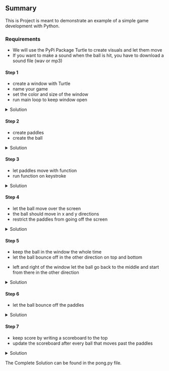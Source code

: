 ## Summary

This is Project is meant to demonstrate an example of a simple game development with Python.

### Requirements

* We will use the PyPi Package Turtle to create visuals and let them move
* If you want to make a sound when the ball is hit, you have to download a sound file (wav or mp3)

#### Step 1

* create a window with Turtle
* name your game
* set the color and size of the window
* run main loop to keep window open

<details>
<summary>Solution</summary>

<p>

```
import turtle

window = turtle.Screen()
window.title("Pong by Cuja")
window.bgcolor("black")
window.setup(width=800, height=600)
window.tracer(0)

while True:
    window.update()

```

</p>
</details>

#### Step 2

* create paddles
* create the ball

<details>
<summary>Solution</summary>

<p>

```
# Paddle A
paddle_a = turtle.Turtle()
paddle_a.speed(0)
paddle_a.shape("square")
paddle_a.color("white")
paddle_a.shapesize(stretch_wid=5, stretch_len=1)
paddle_a.penup()
paddle_a.goto(-350, 0)

# Paddle B
paddle_b = turtle.Turtle()
paddle_b.speed(0)
paddle_b.shape("square")
paddle_b.color("white")
paddle_b.shapesize(stretch_wid=5, stretch_len=1)
paddle_b.penup()
paddle_b.goto(+350, 0)

# Ball
ball = turtle.Turtle()
ball.speed(0)
ball.shape("square")
ball.color("white")
ball.penup()
ball.goto(0, 0)
```

</p>
</details>

#### Step 3

* let paddles move with function
* run function on keystroke

<details>
<summary>Solution</summary>

<p>

```
# Functions

def paddle_a_up():
    y = paddle_a.ycor()
    y += 20
    paddle_a.sety(y)

def paddle_a_down():
    y = paddle_a.ycor()
    y -= 20
    paddle_a.sety(y)

def paddle_b_up():
    y = paddle_b.ycor()
    y += 20
    paddle_b.sety(y)

def paddle_b_down():
    y = paddle_b.ycor()
    y -= 20
    paddle_b.sety(y)

# Keyboard Binding

window.listen()
window.onkeypress(paddle_a_up, "w")
window.onkeypress(paddle_a_down, "s")
window.onkeypress(paddle_b_up, "Up")
window.onkeypress(paddle_b_down, "Down")

```

</p>
</details>

#### Step 4

* let the ball move over the screen
* the ball should move in x and y directions
* restrict the paddles from going off the screen

<details>
<summary>Solution</summary>

<p>

```
# directions
ball.dx = -2
ball.dy = -2

# in main loop let ball move constantly
while True:
    window.update()
    ball.setx(ball.xcor() + ball.dx)
    ball.sety(ball.ycor() + ball.dy)


    # Paddle Restrictions

    if paddle_a.ycor() > 250:
        paddle_a.sety(250)

    if paddle_b.ycor() > 250:
        paddle_b.sety(250)

    if paddle_a.ycor() < -250:
        paddle_a.sety(-250)

    if paddle_b.ycor() < -250:
        paddle_b.sety(-250)

```

</p>
</details>

#### Step 5

* keep the ball in the window the whole time
* let the ball bounce off in the other direction on top and bottom
+ left and right of the window let the ball go back to the middle and start from there in the other direction

<details>
<summary>Solution</summary>

<p>

```
    # Border Checking (inside of the main loop)
    if ball.ycor() > 290:
        ball.sety(290)
        ball.dy *= -1

    if ball.ycor() < -290:
        ball.sety(-290)
        ball.dy *= -1

    if ball.xcor() > 390:
        ball.goto(0,0)
        ball.dx *= -1

    if ball.xcor() < -390:
        ball.goto(0,0)
        ball.dx *= -1

```

</p>
</details>

#### Step 6

* let the ball bounce off the paddles 

<details>
<summary>Solution</summary>

<p>

```
    # Paddle / Ball Collisions (inside the main loop)

    x_target_a = ball.xcor() < -340 and ball.xcor() > -350
    y_target_a = ball.ycor() < paddle_a.ycor() + 40 and ball.ycor() > paddle_a.ycor() - 40

    x_target_b = ball.xcor() > 340 and ball.xcor() < 350
    y_target_b = ball.ycor() < paddle_b.ycor() + 40 and ball.ycor() > paddle_b.ycor() - 40

    if x_target_a and y_target_a:
        ball.setx(-340)
        ball.dx *= -1

    if x_target_b and y_target_b:
        ball.setx(340)
        ball.dx *= -1

```

</p>
</details>

#### Step 7

* keep score by writing a scoreboard to the top
* update the scoreboard after every ball that moves past the paddles

<details>
<summary>Solution</summary>

<p>

```
# Pen
pen = turtle.Turtle()
pen.speed(0)
pen.color("white")
pen.penup()
pen.hideturtle()
pen.goto(0, 260)
pen.write("Spieler A: 0  -  Spieler B: 0", align="center", font=('Courier', 24, 'normal'))

# part of the border checking
if ball.xcor() > 390:
    ball.goto(0,0)
    ball.dx *= -1
    score_a += 1
    pen.clear()
    pen.write("Spieler A: " + str(score_a) + "  -  Spieler B: " + str(score_b) , align="center", font=('Courier', 24, 'normal'))

if ball.xcor() < -390:
    ball.goto(0,0)
    ball.dx *= -1
    score_b += 1
    pen.clear()
    pen.write("Spieler A: " + str(score_a) + "  -  Spieler B: " + str(score_b) , align="center", font=('Courier', 24, 'normal'))

```

</p>
</details>

The Complete Solution can be found in the pong.py file.